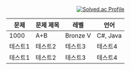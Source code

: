 <div align="center">
  
  [![Solved.ac Profile](http://mazassumnida.wtf/api/generate_badge?boj=yjoh8892)](https://solved.ac/yjoh8892)
  
<div>

|문제|문제 제목|레벨|언어|
|------|---|---|---|
|1000|A+B|Bronze V|C#, Java|
|테스트1|테스트2|테스트3|테스트4|
|테스트1|테스트2|테스트3|테스트4|
